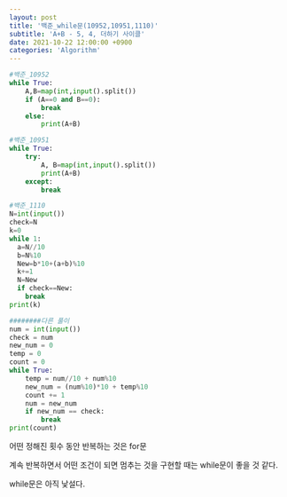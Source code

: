 ```yaml
---
layout: post
title: '백준_while문(10952,10951,1110)'
subtitle: 'A+B - 5, 4, 더하기 사이클'
date: 2021-10-22 12:00:00 +0900
categories: 'Algorithm'
---
```


```python
#백준_10952
while True:
    A,B=map(int,input().split())
    if (A==0 and B==0):
        break
    else:
        print(A+B)
```

```python
#백준_10951
while True:
    try:
        A, B=map(int,input().split())
        print(A+B)
    except:
        break
```

```python
#백준_1110
N=int(input())
check=N
k=0
while 1: 
  a=N//10
  b=N%10
  New=b*10+(a+b)%10
  k+=1
  N=New
  if check==New:
    break
print(k)

########다른 풀이
num = int(input())
check = num
new_num = 0
temp = 0
count = 0
while True:
    temp = num//10 + num%10
    new_num = (num%10)*10 + temp%10
    count += 1
    num = new_num
    if new_num == check:
        break
print(count)
```

어떤 정해진 횟수 동안 반복하는 것은 for문

계속 반복하면서 어떤 조건이 되면 멈추는 것을 구현할 때는 while문이 좋을 것 같다.

while문은 아직 낯설다. 